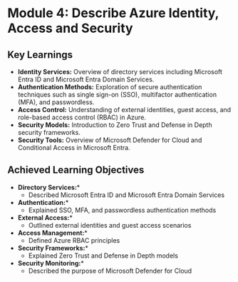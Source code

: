 # Module 4: Describe Azure Identity, Access and Security

## Key Learnings
- **Identity Services:** Overview of directory services including Microsoft Entra ID and Microsoft Entra Domain Services.
- **Authentication Methods:** Exploration of secure authentication techniques such as single sign-on (SSO), multifactor authentication (MFA), and passwordless.
- **Access Control:** Understanding of external identities, guest access, and role-based access control (RBAC) in Azure.
- **Security Models:** Introduction to Zero Trust and Defense in Depth security frameworks.
- **Security Tools:** Overview of Microsoft Defender for Cloud and Conditional Access in Microsoft Entra.

## Achieved Learning Objectives
- **Directory Services:***
  - Described Microsoft Entra ID and Microsoft Entra Domain Services
- **Authentication:***
  - Explained SSO, MFA, and passwordless authentication methods
- **External Access:***
  - Outlined external identities and guest access scenarios
- **Access Management:***
  - Defined Azure RBAC principles
- **Security Frameworks:***
  - Explained Zero Trust and Defense in Depth models
- **Security Monitoring:***
  - Described the purpose of Microsoft Defender for Cloud
